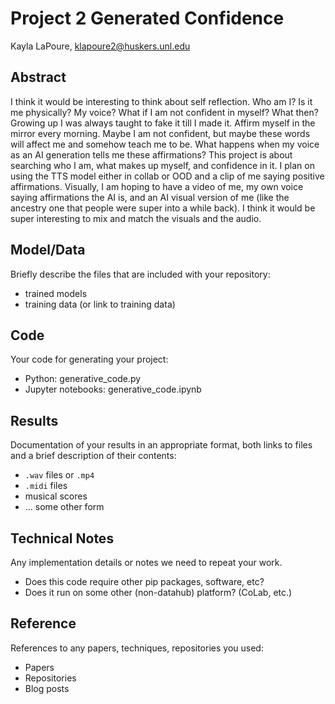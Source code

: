 # Project 2 Generated Confidence

Kayla LaPoure, klapoure2@huskers.unl.edu

## Abstract

I think it would be interesting to think about self reflection. Who am I? Is it me physically? My voice? What if I am not confident in myself? What then? Growing up I was always taught to fake it till I made it. Affirm myself in the mirror every morning. Maybe I am not confident, but maybe these words will affect me and somehow teach me to be. What happens when my voice as an AI generation tells me these affirmations? This project is about searching who I am, what makes up myself, and confidence in it. I plan on using the TTS model either in collab or OOD and a clip of me saying positive affirmations. Visually, I am hoping to have a video of me, my own voice saying affirmations the AI is, and an AI visual version of me (like the ancestry one that people were super into a while back). I think it would be super interesting to mix and match the visuals and the audio. 

## Model/Data

Briefly describe the files that are included with your repository:
- trained models
- training data (or link to training data)

## Code

Your code for generating your project:
- Python: generative_code.py
- Jupyter notebooks: generative_code.ipynb

## Results

Documentation of your results in an appropriate format, both links to files and a brief description of their contents:
- `.wav` files or `.mp4`
- `.midi` files
- musical scores
- ... some other form

## Technical Notes

Any implementation details or notes we need to repeat your work. 
- Does this code require other pip packages, software, etc?
- Does it run on some other (non-datahub) platform? (CoLab, etc.)

## Reference

References to any papers, techniques, repositories you used:
- Papers
- Repositories
- Blog posts
